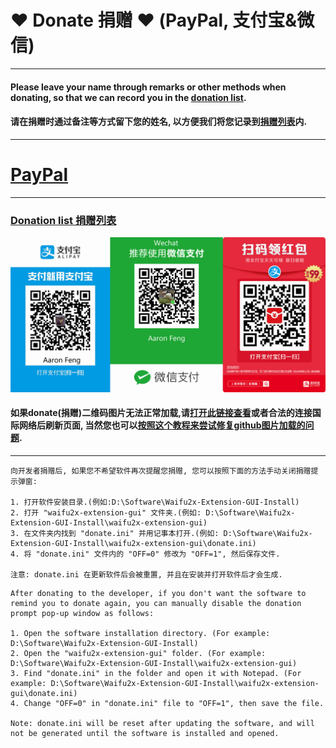 # ❤ Donate 捐赠 ❤ (PayPal, 支付宝&微信)
---
#### Please leave your name through remarks or other methods when donating, so that we can record you in the [donation list](https://github.com/AaronFeng753/Waifu2x-Extension-GUI/blob/master/Donate_list.md).
#### 请在捐赠时通过备注等方式留下您的姓名, 以方便我们将您记录到[捐赠列表](https://github.com/AaronFeng753/Waifu2x-Extension-GUI/blob/master/Donate_list.md)内.
---
# [PayPal](https://www.paypal.me/aaronfeng753)
---
### [Donation list 捐赠列表](https://github.com/AaronFeng753/Waifu2x-Extension-GUI/blob/master/Donate_list.md)
![donate_new](/donate_new.jpg)
#### 如果donate(捐赠)二维码图片无法正常加载,请[打开此链接查看](https://gitee.com/aaronfeng0711/Waifu2x-Extension-GUI/raw/master/donate_new.jpg)或者合法的连接国际网络后刷新页面, 当然您也可以[按照这个教程来尝试修复github图片加载的问题](https://github.com/AaronFeng753/Github_dns_hosts#github_dns_hosts).
---
```
向开发者捐赠后, 如果您不希望软件再次提醒您捐赠, 您可以按照下面的方法手动关闭捐赠提示弹窗:

1. 打开软件安装目录.(例如:D:\Software\Waifu2x-Extension-GUI-Install)
2. 打开 "waifu2x-extension-gui" 文件夹.(例如: D:\Software\Waifu2x-Extension-GUI-Install\waifu2x-extension-gui)
3. 在文件夹内找到 "donate.ini" 并用记事本打开.(例如: D:\Software\Waifu2x-Extension-GUI-Install\waifu2x-extension-gui\donate.ini)
4. 将 "donate.ini" 文件内的 "OFF=0" 修改为 "OFF=1", 然后保存文件.

注意: donate.ini 在更新软件后会被重置, 并且在安装并打开软件后才会生成.
```
```
After donating to the developer, if you don't want the software to remind you to donate again, you can manually disable the donation prompt pop-up window as follows:

1. Open the software installation directory. (For example: D:\Software\Waifu2x-Extension-GUI-Install)
2. Open the "waifu2x-extension-gui" folder. (For example: D:\Software\Waifu2x-Extension-GUI-Install\waifu2x-extension-gui)
3. Find "donate.ini" in the folder and open it with Notepad. (For example: D:\Software\Waifu2x-Extension-GUI-Install\waifu2x-extension-gui\donate.ini)
4. Change "OFF=0" in "donate.ini" file to "OFF=1", then save the file.

Note: donate.ini will be reset after updating the software, and will not be generated until the software is installed and opened.
```
